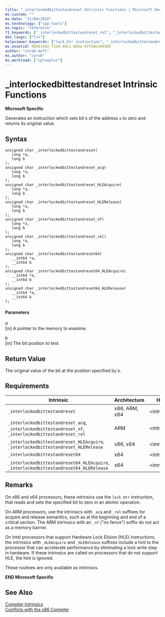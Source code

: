 ```yaml
---
title: "_interlockedbittestandreset Intrinsic Functions | Microsoft Docs"
ms.custom: ""
ms.date: "11/04/2016"
ms.technology: ["cpp-tools"]
ms.topic: "reference"
f1_keywords: ["_interlockedbittestandreset_rel", "_interlockedbittestandreset64", "_interlockedbittestandreset64_HLERelease", "_interlockedbittestandreset_HLERelease", "_interlockedbittestandreset_HLEAcquire", "_interlockedbittestandreset_acq", "_interlockedbittestandreset_cpp", "_interlockedbittestandreset_nf", "_interlockedbittestandreset64_cpp", "_interlockedbittestandreset64_HLEAcquire", "_interlockedbittestandreset"]
dev_langs: ["C++"]
helpviewer_keywords: ["lock_btr instruction", "_interlockedbittestandreset64 intrinsic", "_interlockedbittestandreset intrinsic"]
ms.assetid: 9bbb1442-f2e9-4dc2-b0da-97f3de3493b9
author: "corob-msft"
ms.author: "corob"
ms.workload: ["cplusplus"]
---
```

# _interlockedbittestandreset Intrinsic Functions
**Microsoft Specific**  
  
 Generates an instruction which sets bit `b` of the address `a` to zero and returns its original value.  
  
## Syntax  
  
```  
unsigned char _interlockedbittestandreset(  
   long *a,  
   long b  
);  
unsigned char _interlockedbittestandreset_acq(  
   long *a,  
   long b  
);  
unsigned char _interlockedbittestandreset_HLEAcquire(  
   long *a,  
   long b  
);  
unsigned char _interlockedbittestandreset_HLERelease(  
   long *a,  
   long b  
);  
unsigned char _interlockedbittestandreset_nf(  
   long *a,  
   long b  
);  
unsigned char _interlockedbittestandreset_rel(  
   long *a,  
   long b  
);   
unsigned char _interlockedbittestandreset64(  
   __int64 *a,  
   __int64 b  
);   
unsigned char _interlockedbittestandreset64_HLEAcquire(  
   __int64 *a,  
   __int64 b  
);  
unsigned char _interlockedbittestandreset64_HLERelease(  
   __int64 *a,  
   __int64 b  
);  
```  
  
#### Parameters  
*a*<br/>
[in] A pointer to the memory to examine.  
  
*b*<br/>
[in] The bit position to test.  
  
## Return Value  
 The original value of the bit at the position specified by `b`.  
  
## Requirements  
  
|Intrinsic|Architecture|Header|  
|---------------|------------------|------------|  
|`_interlockedbittestandreset`|x86, ARM, x64|\<intrin.h>|  
|`_interlockedbittestandreset_acq`, `_interlockedbittestandreset_nf`, `_interlockedbittestandreset_rel`|ARM|\<intrin.h>|  
|`_interlockedbittestandreset_HLEAcquire`, `_interlockedbittestandreset_HLERelease`|x86, x64|\<immintrin.h>|  
|`_interlockedbittestandreset64`|x64|\<intrin.h>|  
|`_interlockedbittestandreset64_HLEAcquire`, `_interlockedbittestandreset64_HLERelease`|x64|\<immintrin.h>|  
  
## Remarks  
 On x86 and x64 processors, these intrinsics use the `lock btr` instruction, that reads and sets the specified bit to zero in an atomic operation.  
  
 On ARM processors, use the intrinsics with `_acq` and `_rel` suffixes for acquire and release semantics, such as at the beginning and end of a critical section. The ARM intrinsics with an `_nf` ("no fence") suffix do not act as a memory barrier.  
  
 On Intel processors that support Hardware Lock Elision (HLE) instructions, the intrinsics with `_HLEAcquire` and `_HLERelease` suffixes include a hint to the processor that can accelerate performance by eliminating a lock write step in hardware. If these intrinsics are called on processors that do not support HLE, the hint is ignored.  
  
 These routines are only available as intrinsics.  
  
**END Microsoft Specific**  
  
## See Also  
 [Compiler Intrinsics](../intrinsics/compiler-intrinsics.md)   
 [Conflicts with the x86 Compiler](../build/conflicts-with-the-x86-compiler.md)
